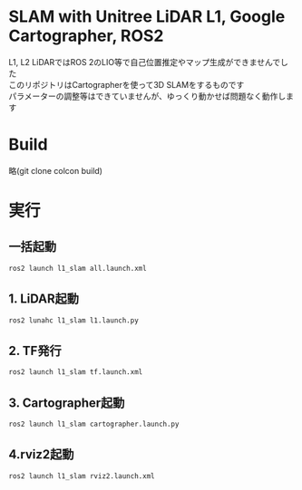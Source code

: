 # SLAM with Unitree LiDAR L1, Google Cartographer, ROS2
L1, L2 LiDARではROS 2のLIO等で自己位置推定やマップ生成ができませんでした  
このリポジトリはCartographerを使って3D SLAMをするものです  
パラメーターの調整等はできていませんが、ゆっくり動かせば問題なく動作します  

# Build
略(git clone colcon build)

# 実行
## 一括起動
```bash
ros2 launch l1_slam all.launch.xml
```

## 1. LiDAR起動
```bash
ros2 lunahc l1_slam l1.launch.py
```

## 2. TF発行
```bash
ros2 launch l1_slam tf.launch.xml
```

## 3. Cartographer起動
```bash
ros2 launch l1_slam cartographer.launch.py
```

## 4.rviz2起動
```bash
ros2 launch l1_slam rviz2.launch.xml
```
